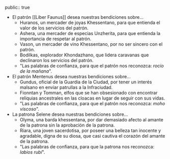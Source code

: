 public:: true

- El patrón [[Liber Faunus]] desea nuestras bendiciones sobre...
	- Huranos, un mercader de joyas Khessentano, para que entienda el valor de los servicios del patrón.
	- Ashera, una mercader de especias Unzherita, para que entienda la importancia de respetar al patrón.
	- Vason, un mercader de vino Khessentano, por no ser sincero con el patrón.
	- Bodilkas, explorador Khondazhano, que lidera caravanas que declinaron los servicios del patrón.
	- "Las palabras de confianza, para que el patrón nos reconozca: *rocío de la mañana*".
- El patrón Mentenus desea nuestras bendiciones sobre...
	- Gundus, oficial de la Guardia de la Ciudad, por tener un interés malsano en enviar patrullas a la Infraciudad.
	- Fionntan y Tomman, elfos que se han obsesionado con encontrar reliquias ancestrales en las cloacas en lugar de seguir con sus vidas.
	- "Las palabras de confianza, para que el patrón nos reconozca: *moho viscoso*".
- La patrona Selene desea nuestras bendiciones sobre...
	- Olyma, una barda khessentana, por dar demasiado afecto al amante de la patrona sin la aprobación de la patrona.
	- Riara, una joven sacerdotisa, por poseer una belleza tan inocente y agradable, digna de su diosa, que casi cautiva el corazón del amante de la patrona.
	- "Las palabras de confianza, para que la patrona nos reconozca: *labios rubí*".